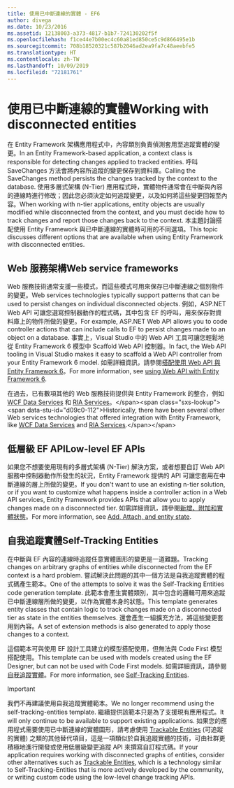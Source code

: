```yaml
---
title: 使用已中斷連線的實體 - EF6
author: divega
ms.date: 10/23/2016
ms.assetid: 12138003-a373-4817-b1b7-724130202f5f
ms.openlocfilehash: f1ce44e7b00ec4c60a81ed850ce5c9d866495e1b
ms.sourcegitcommit: 708b18520321c587b2046ad2ea9fa7c48aeebfe5
ms.translationtype: HT
ms.contentlocale: zh-TW
ms.lasthandoff: 10/09/2019
ms.locfileid: "72181761"
---
```

# <a name="working-with-disconnected-entities"></a><span data-ttu-id="d09c0-102">使用已中斷連線的實體</span><span class="sxs-lookup"><span data-stu-id="d09c0-102">Working with disconnected entities</span></span>
<span data-ttu-id="d09c0-103">在 Entity Framework 架構應用程式中，內容類別負責偵測套用至追蹤實體的變更。</span><span class="sxs-lookup"><span data-stu-id="d09c0-103">In an Entity Framework-based application, a context class is responsible for detecting changes applied to tracked entities.</span></span> <span data-ttu-id="d09c0-104">呼叫 SaveChanges 方法會將內容所追蹤的變更保存到資料庫。</span><span class="sxs-lookup"><span data-stu-id="d09c0-104">Calling the SaveChanges method persists the changes tracked by the context to the database.</span></span> <span data-ttu-id="d09c0-105">使用多層式架構 (N-Tier) 應用程式時，實體物件通常會在中斷與內容的連線時進行修改；因此您必須決定如何追蹤變更，以及如何將這些變更回報至內容。</span><span class="sxs-lookup"><span data-stu-id="d09c0-105">When working with n-tier applications, entity objects are usually modified while disconnected from the context, and you must decide how to track changes and report those changes back to the context.</span></span> <span data-ttu-id="d09c0-106">本主題討論搭配使用 Entity Framework 與已中斷連線的實體時可用的不同選項。</span><span class="sxs-lookup"><span data-stu-id="d09c0-106">This topic discusses different options that are available when using Entity Framework with disconnected entities.</span></span>   

## <a name="web-service-frameworks"></a><span data-ttu-id="d09c0-107">Web 服務架構</span><span class="sxs-lookup"><span data-stu-id="d09c0-107">Web service frameworks</span></span>

<span data-ttu-id="d09c0-108">Web 服務技術通常支援一些模式，而這些模式可用來保存已中斷連線之個別物件的變更。</span><span class="sxs-lookup"><span data-stu-id="d09c0-108">Web services technologies typically support patterns that can be used to persist changes on individual disconnected objects.</span></span> <span data-ttu-id="d09c0-109">例如，ASP.NET Web API 可讓您選寫控制器動作的程式碼，其中包含 EF 的呼叫，用來保存對資料庫上的物件所做的變更。</span><span class="sxs-lookup"><span data-stu-id="d09c0-109">For example, ASP.NET Web API allows you to code controller actions that can include calls to EF to persist changes made to an object on a database.</span></span> <span data-ttu-id="d09c0-110">事實上，Visual Studio 中的 Web API 工具可讓您輕鬆地從 Entity Framework 6 模型中 Scaffold Web API 控制器。</span><span class="sxs-lookup"><span data-stu-id="d09c0-110">In fact, the Web API tooling in Visual Studio makes it easy to scaffold a Web API controller from your Entity Framework 6 model.</span></span> <span data-ttu-id="d09c0-111">如需詳細資訊，請參閱[搭配使用 Web API 與 Entity Framework 6](https://docs.microsoft.com/aspnet/web-api/overview/data/using-web-api-with-entity-framework/)。</span><span class="sxs-lookup"><span data-stu-id="d09c0-111">For more information, see [using Web API with Entity Framework 6](https://docs.microsoft.com/aspnet/web-api/overview/data/using-web-api-with-entity-framework/).</span></span>   

<span data-ttu-id="d09c0-112">在過去，已有數項其他的 Web 服務技術提供與 Entity Framework 的整合，例如 [WCF Data Services](https://docs.microsoft.com/dotnet/framework/data/wcf/create-a-data-service-using-an-adonet-ef-data-wcf) 和 [RIA Services](https://docs.microsoft.com/previous-versions/dotnet/wcf-ria/ee707344(v=vs.91))。</span><span class="sxs-lookup"><span data-stu-id="d09c0-112">Historically, there have been several other Web services technologies that offered integration with Entity Framework, like [WCF Data Services](https://docs.microsoft.com/dotnet/framework/data/wcf/create-a-data-service-using-an-adonet-ef-data-wcf) and [RIA Services](https://docs.microsoft.com/previous-versions/dotnet/wcf-ria/ee707344(v=vs.91)).</span></span>

## <a name="low-level-ef-apis"></a><span data-ttu-id="d09c0-113">低層級 EF API</span><span class="sxs-lookup"><span data-stu-id="d09c0-113">Low-level EF APIs</span></span>

<span data-ttu-id="d09c0-114">如果您不想要使用現有的多層式架構 (N-Tier) 解決方案，或者想要自訂 Web API 服務中控制器動作所發生的狀況，Entity Framework 提供的 API 可讓您套用在中斷連線的層上所做的變更。</span><span class="sxs-lookup"><span data-stu-id="d09c0-114">If you don't want to use an existing n-tier solution, or if you want to customize what happens inside a controller action in a Web API services, Entity Framework provides APIs that allow you to apply changes made on a disconnected tier.</span></span> <span data-ttu-id="d09c0-115">如需詳細資訊，請參閱[新增、附加和實體狀態](~/ef6/saving/change-tracking/entity-state.md)。</span><span class="sxs-lookup"><span data-stu-id="d09c0-115">For more information, see [Add, Attach, and entity state](~/ef6/saving/change-tracking/entity-state.md).</span></span>  

## <a name="self-tracking-entities"></a><span data-ttu-id="d09c0-116">自我追蹤實體</span><span class="sxs-lookup"><span data-stu-id="d09c0-116">Self-Tracking Entities</span></span>  

<span data-ttu-id="d09c0-117">在中斷與 EF 內容的連線時追蹤任意實體圖形的變更是一道難題。</span><span class="sxs-lookup"><span data-stu-id="d09c0-117">Tracking changes on arbitrary graphs of entities while disconnected from the EF context is a hard problem.</span></span> <span data-ttu-id="d09c0-118">嘗試解決此問題的其中一個方法是自我追蹤實體的程式碼產生範本。</span><span class="sxs-lookup"><span data-stu-id="d09c0-118">One of the attempts to solve it was the Self-Tracking Entities code generation template.</span></span> <span data-ttu-id="d09c0-119">此範本會產生實體類別，其中包含的邏輯可用來追蹤已中斷連線層所做的變更，以作為實體本身的狀態。</span><span class="sxs-lookup"><span data-stu-id="d09c0-119">This template generates entity classes that contain logic to track changes made on a disconnected tier as state in the entities themselves.</span></span> <span data-ttu-id="d09c0-120">還會產生一組擴充方法，將這些變更套用到內容。</span><span class="sxs-lookup"><span data-stu-id="d09c0-120">A set of extension methods is also generated to apply those changes to a context.</span></span>

<span data-ttu-id="d09c0-121">這個範本可與使用 EF 設計工具建立的模型搭配使用，但無法與 Code First 模型搭配使用。</span><span class="sxs-lookup"><span data-stu-id="d09c0-121">This template can be used with models created using the EF Designer, but can not be used with Code First models.</span></span> <span data-ttu-id="d09c0-122">如需詳細資訊，請參閱[自我追蹤實體](self-tracking-entities/index.md)。</span><span class="sxs-lookup"><span data-stu-id="d09c0-122">For more information, see [Self-Tracking Entities](self-tracking-entities/index.md).</span></span>  

> [!IMPORTANT]
> <span data-ttu-id="d09c0-123">我們不再建議使用自我追蹤實體範本。</span><span class="sxs-lookup"><span data-stu-id="d09c0-123">We no longer recommend using the self-tracking-entities template.</span></span> <span data-ttu-id="d09c0-124">繼續提供該範本只是為了支援現有應用程式。</span><span class="sxs-lookup"><span data-stu-id="d09c0-124">It will only continue to be available to support existing applications.</span></span> <span data-ttu-id="d09c0-125">如果您的應用程式需要使用已中斷連線的實體圖形，請考慮使用 [Trackable Entities](https://trackableentities.github.io/) (可追蹤的實體) 之類的其他替代項目，這是一項類似於自我追蹤實體的技術，可由社群更積極地進行開發或使用低層級變更追蹤 API 來撰寫自訂程式碼。</span><span class="sxs-lookup"><span data-stu-id="d09c0-125">If your application requires working with disconnected graphs of entities, consider other alternatives such as [Trackable Entities](https://trackableentities.github.io/), which is a technology similar to Self-Tracking-Entities that is more actively developed by the community, or writing custom code using the low-level change tracking APIs.</span></span>
